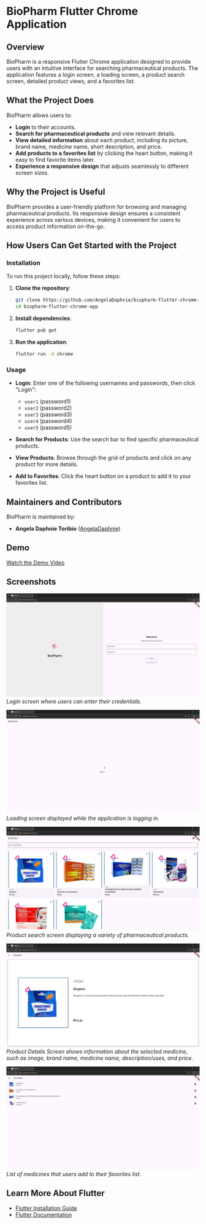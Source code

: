 # BioPharm Flutter Chrome Application

## Overview

BioPharm is a responsive Flutter Chrome application designed to provide users with an intuitive interface for searching pharmaceutical products. The application features a login screen, a loading screen, a product search screen, detailed product views, and a favorites list.

## What the Project Does

BioPharm allows users to:

- **Login** to their accounts.
- **Search for pharmaceutical products** and view relevant details.
- **View detailed information** about each product, including its picture, brand name, medicine name, short description, and price.
- **Add products to a favorites list** by clicking the heart button, making it easy to find favorite items later.
- **Experience a responsive design** that adjusts seamlessly to different screen sizes.

## Why the Project is Useful

BioPharm provides a user-friendly platform for browsing and managing pharmaceutical products. Its responsive design ensures a consistent experience across various devices, making it convenient for users to access product information on-the-go.

## How Users Can Get Started with the Project

### Installation

To run this project locally, follow these steps:

1. **Clone the repository**:
    ```sh
    git clone https://github.com/AngelaDaphnie/biopharm-flutter-chrome-app.git
    cd biopharm-flutter-chrome-app
    ```

2. **Install dependencies**:
    ```sh
    flutter pub get
    ```

3. **Run the application**:
    ```sh
    flutter run -d chrome
    ```

### Usage

- **Login**: Enter one of the following usernames and passwords, then click "Login":
  - `user1` (password1)
  - `user2` (password2)
  - `user3` (password3)
  - `user4` (password4)
  - `user5` (password5)
  
- **Search for Products**: Use the search bar to find specific pharmaceutical products.
- **View Products**: Browse through the grid of products and click on any product for more details.
- **Add to Favorites**: Click the heart button on a product to add it to your favorites list.

## Maintainers and Contributors

BioPharm is maintained by:

- **Angela Daphnie Toribio** ([AngelaDaphnie](https://github.com/AngelaDaphnie))

## Demo

[Watch the Demo Video](demo_video.mp4)

## Screenshots

![Login Screen](login_screen.png)
*Login screen where users can enter their credentials.*

![Loading Screen](loading_screen.png)
*Loading screen displayed while the application is logging in.*

![Product Search Screen](search_screen.png)
*Product search screen displaying a variety of pharmaceutical products.*

![Product Details](details_screen.png)
*Product Details Screen shows information about the selected medicine, such as image, brand name, medicine name, description/uses, and price.*

![Favorites Screen](favorites_screen.png)
*List of medicines that users add to their favorites list.*

## Learn More About Flutter

- [Flutter Installation Guide](https://docs.flutter.dev/get-started/install)
- [Flutter Documentation](https://docs.flutter.dev/)
